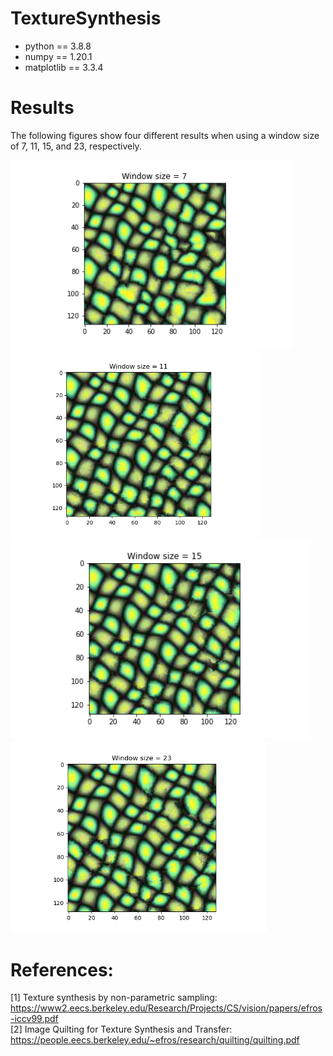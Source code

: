 # TextureSynthesis

- python == 3.8.8
- numpy == 1.20.1
- matplotlib == 3.3.4


# Results
The following figures show four different results when using a window size of 7, 11, 15, and 23, respectively.

<img src="./results/part1_7x7.png" width=450>
<img src="./results/part1_11x11.png" width=400> 
<img src="./results/part1_15x15.png" width=480> 
<img src="./results/part1_23x23.png" width=410>  


# References:
[1] Texture synthesis by non-parametric sampling: https://www2.eecs.berkeley.edu/Research/Projects/CS/vision/papers/efros-iccv99.pdf  
[2] Image Quilting for Texture Synthesis and Transfer: https://people.eecs.berkeley.edu/~efros/research/quilting/quilting.pdf
